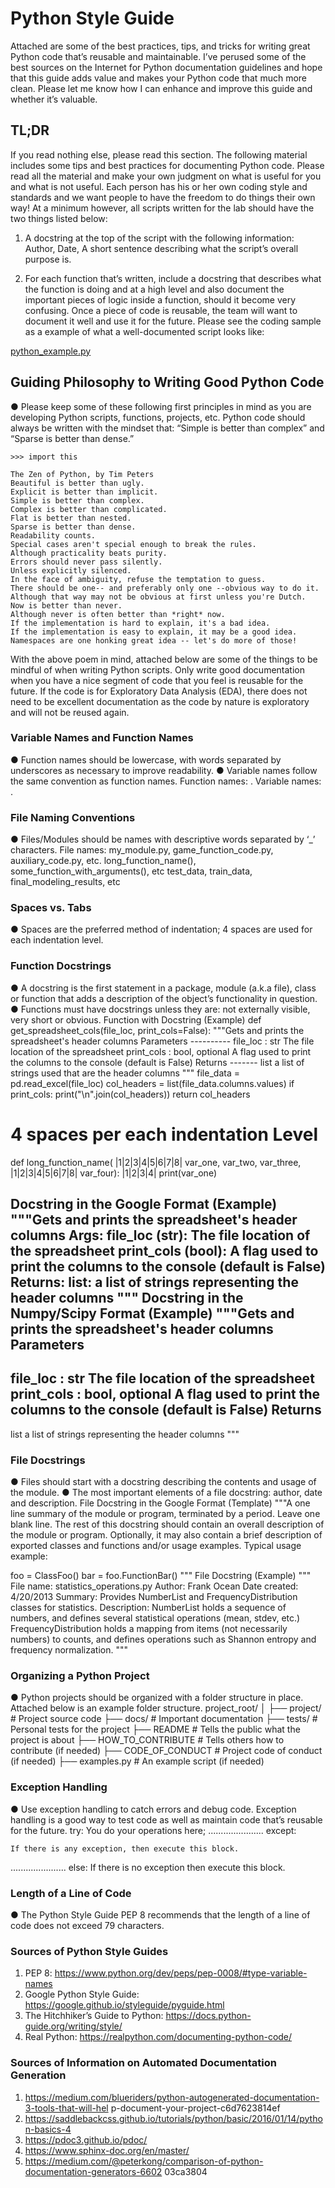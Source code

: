 # Python Style Guide
Attached are some of the best practices, tips, and tricks for writing great Python code that’s reusable and maintainable. I’ve perused some of the best sources on the Internet for Python documentation guidelines and hope that this guide adds value and makes your Python code that much more clean. Please let me know how I can enhance and improve this guide and whether it’s valuable.

## TL;DR
If you read nothing else, please read this section.
The following material includes some tips and best practices for documenting Python code. Please read all the material and make your own judgment on what is useful for you and what is not useful. Each person has his or her own coding style and standards and we want people to have the freedom to do things their own way! At a minimum however, all scripts written for the lab should have the two things listed below:

1. A docstring at the top of the script with the following information: Author, Date, A short sentence describing what the script’s overall purpose is.

1. For each function that’s written, include a docstring that describes what the function is
 doing and at a high level and also document the important pieces of logic inside a
 function, should it become very confusing. Once a piece of code is reusable, the team
 will want to document it well and use it for the future.
Please see the coding sample as a example of what a well-documented script looks like:

[python_example.py](python_example.py)

## Guiding Philosophy to Writing Good Python Code
● Please keep some of these following first principles in mind as you are developing Python scripts, functions, projects, etc. Python code should always be written with the mindset that: “Simple is better than complex” and “Sparse is better than dense.”

```
>>> import this

The Zen of Python, by Tim Peters
Beautiful is better than ugly.
Explicit is better than implicit.
Simple is better than complex.
Complex is better than complicated.
Flat is better than nested.
Sparse is better than dense.
Readability counts.
Special cases aren't special enough to break the rules.
Although practicality beats purity.
Errors should never pass silently.
Unless explicitly silenced.
In the face of ambiguity, refuse the temptation to guess.
There should be one-- and preferably only one --obvious way to do it.
Although that way may not be obvious at first unless you're Dutch.
Now is better than never.
Although never is often better than *right* now.
If the implementation is hard to explain, it's a bad idea.
If the implementation is easy to explain, it may be a good idea.
Namespaces are one honking great idea -- let's do more of those!
```

With the above poem in mind, attached below are some of the things to be mindful of when writing Python scripts. Only write good documentation when you have a nice segment of code that you feel is reusable for the future. If the code is for Exploratory Data Analysis (EDA), there does not need to be excellent documentation as the code by nature is exploratory and will not be reused again.

### Variable Names and Function Names
● Function names should be lowercase, with words separated by underscores as necessary to improve readability.
● Variable names follow the same convention as function names.
Function names: . Variable names: .
### File Naming Conventions
● Files/Modules should be names with descriptive words separated by ‘_’ characters. File names: my_module.py, game_function_code.py, auxiliary_code.py, etc.
  long_function_name(), some_function_with_arguments(), etc
 test_data, train_data, final_modeling_results, etc
  
### Spaces vs. Tabs
● Spaces are the preferred method of indentation; 4 spaces are used for each indentation level.

### Function Docstrings
● A docstring is the first statement in a package, module (a.k.a file), class or function that adds a description of the object’s functionality in question.
● Functions must have docstrings unless they are: not externally visible, very short or obvious.
Function with Docstring (Example)
def get_spreadsheet_cols(file_loc, print_cols=False):
    """Gets and prints the spreadsheet's header columns
    Parameters
    ----------
    file_loc : str
        The file location of the spreadsheet
    print_cols : bool, optional
        A flag used to print the columns to the console (default is
        False)
    Returns
    -------
    list
        a list of strings used that are the header columns
    """
    file_data = pd.read_excel(file_loc)
    col_headers = list(file_data.columns.values)
    if print_cols:
        print("\n".join(col_headers))
    return col_headers
  # 4 spaces per each indentation Level
 def long_function_name(
  |1|2|3|4|5|6|7|8|
var_one, var_two, var_three,
  |1|2|3|4|5|6|7|8|
var_four):
  |1|2|3|4|
print(var_one)
  
 Docstring in the Google Format (Example)
"""Gets and prints the spreadsheet's header columns
Args:
    file_loc (str): The file location of the spreadsheet
    print_cols (bool): A flag used to print the columns to the console
        (default is False)
Returns:
    list: a list of strings representing the header columns
"""
Docstring in the Numpy/Scipy Format (Example)
"""Gets and prints the spreadsheet's header columns
Parameters
----------
file_loc : str
    The file location of the spreadsheet
print_cols : bool, optional
    A flag used to print the columns to the console (default is False)
Returns
-------
list
    a list of strings representing the header columns
"""
### File Docstrings
● Files should start with a docstring describing the contents and usage of the module.
● The most important elements of a file docstring: author, date and description.
File Docstring in the Google Format (Template)
"""A one line summary of the module or program, terminated by a
period.
Leave one blank line.  The rest of this docstring should contain an
overall description of the module or program.  Optionally, it may also
contain a brief description of exported classes and functions and/or
usage examples.
  Typical usage example:
    
   foo = ClassFoo()
  bar = foo.FunctionBar()
"""
File Docstring (Example)
"""
File name: statistics_operations.py
Author: Frank Ocean
Date created: 4/20/2013
Summary: Provides NumberList and FrequencyDistribution classes for
statistics.
Description: NumberList holds a sequence of numbers, and defines
several statistical operations (mean, stdev, etc.)
FrequencyDistribution holds a mapping from items (not necessarily
numbers) to counts, and defines operations such as Shannon entropy and
frequency normalization.
"""

### Organizing a Python Project
● Python projects should be organized with a folder structure in place. Attached below is an example folder structure.
project_root/
│
    ├── project/ # Project source code
 ├── docs/ # Important documentation
 ├── tests/ # Personal tests for the project
 ├── README # Tells the public what the project is about
 ├── HOW_TO_CONTRIBUTE # Tells others how to contribute (if needed)
 ├── CODE_OF_CONDUCT # Project code of conduct (if needed)
 ├── examples.py # An example script (if needed)

### Exception Handling
● Use exception handling to catch errors and debug code. Exception handling is a good way to test code as well as maintain code that’s reusable for the future.
try:
   You do your operations here;
   ......................
except:
 
    If there is any exception, then execute this block.
   ......................
else:
   If there is no exception then execute this block.

### Length of a Line of Code
● The Python Style Guide PEP 8 recommends that the length of a line of code does not exceed 79 characters.

### Sources of Python Style Guides
1. PEP 8: https://www.python.org/dev/peps/pep-0008/#type-variable-names
2. Google Python Style Guide: https://google.github.io/styleguide/pyguide.html
3. The Hitchhiker’s Guide to Python: https://docs.python-guide.org/writing/style/
4. Real Python: https://realpython.com/documenting-python-code/

### Sources of Information on Automated Documentation Generation
1. https://medium.com/blueriders/python-autogenerated-documentation-3-tools-that-will-hel p-document-your-project-c6d7623814ef
2. https://saddlebackcss.github.io/tutorials/python/basic/2016/01/14/python-basics-4
3. https://pdoc3.github.io/pdoc/
4. https://www.sphinx-doc.org/en/master/
5. https://medium.com/@peterkong/comparison-of-python-documentation-generators-6602
03ca3804
                